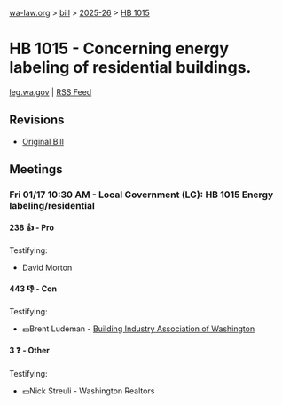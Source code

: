 [wa-law.org](/) > [bill](/bill/) > [2025-26](/bill/2025-26/) > [HB 1015](/bill/2025-26/hb/1015/)

# HB 1015 - Concerning energy labeling of residential buildings.
[leg.wa.gov](https://app.leg.wa.gov/billsummary?BillNumber=1015&Year=2025&Initiative=false) | [RSS Feed](./rss.xml)

## Revisions
* [Original Bill](1/)

## Meetings
### Fri 01/17 10:30 AM - Local Government (LG): HB 1015 Energy labeling/residential
#### 238 👍 - Pro
Testifying:
* David Morton

#### 443 👎 - Con
Testifying:
* 💵Brent Ludeman - [Building Industry Association of Washington](/org/building_industry_association_of_washington/)

#### 3 ❓ - Other
Testifying:
* 💵Nick Streuli - Washington Realtors
